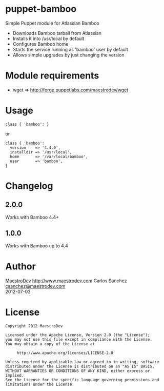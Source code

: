 puppet-bamboo
=============

Simple Puppet module for Atlassian Bamboo

* Downloads Bamboo tarball from Atlassian
* Installs it into /usr/local by default
* Configures Bamboo home
* Starts the service running as 'bamboo' user by default
* Allows simple upgrades by just changing the version

Module requirements
===================

*  wget => http://forge.puppetlabs.com/maestrodev/wget

Usage
=====

```
class { 'bamboo': }
```

or

```
class { 'bamboo':
  version    => '4.4.0',
  installdir => '/usr/local',
  home       => '/var/local/bamboo',
  user       => 'bamboo',
}
```

Changelog
=========

2.0.0
-----
Works with Bamboo 4.4+

1.0.0
-----
Works with Bamboo up to 4.4

Author
======

[MaestroDev](http://www.maestrodev.com) http://www.maestrodev.com
Carlos Sanchez <csanchez@maestrodev.com>  
2012-07-03


License
=======

```
Copyright 2012 MaestroDev

Licensed under the Apache License, Version 2.0 (the "License");
you may not use this file except in compliance with the License.
You may obtain a copy of the License at

     http://www.apache.org/licenses/LICENSE-2.0

Unless required by applicable law or agreed to in writing, software
distributed under the License is distributed on an "AS IS" BASIS,
WITHOUT WARRANTIES OR CONDITIONS OF ANY KIND, either express or implied.
See the License for the specific language governing permissions and
limitations under the License.
```
